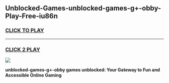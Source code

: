 
## Unblocked-Games-unblocked-games-g+-obby-Play-Free-iu86n
<h3>
<a href="https://premium76.site?title=unblocked-games-g+-obby&ref=10A">CLICK TO PLAY</a></h3>
<hr>

<h3>
<a href="https://premium76.site?title=unblocked-games-g+-obby&ref=10A">CLICK 2 PLAY</a>
  
</h3>

<a href="https://premium76.site?title=unblocked-games-g+-obby&ref=10A"><img src="https://clearcache.store/games.png"></a>


**unblocked-games-g+-obby games unblocked: Your Gateway to Fun and Accessible Online Gaming**
